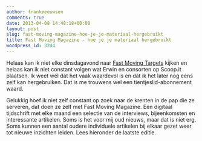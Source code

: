 ```yaml
---
author: frankmeeuwsen
comments: true
date: 2013-04-08 14:48:18+00:00
layout: post
slug: fast-moving-magazine-hoe-je-je-materiaal-hergebruikt
title: Fast Moving Magazine - hoe je je materiaal hergebruikt
wordpress_id: 3244
---
```


Helaas kan ik niet elke dinsdagavond naar [Fast Moving Targets](http://fastmoving.nl) kijken en helaas kan ik niet constant volgen wat Erwin en consorten op Scoop.it plaatsen. Ik weet wél dat het vaak waardevol is en dat ik het later nog eens zelf kan hergebruiken. Dat is me trouwens wel een tientjeslid-abonnement waard.

Gelukkig hoef ik niet zelf constant op zoek naar de krenten in de pap die ze serveren, dat doen ze zelf met Fast Moving Magazine. Een digitaal tijdschrift met elke maand een selectie van de interviews, bijeenkomsten en interessante artikelen. Soms is het voor mij oud nieuws, maar dat is niet erg. Soms kunnen een aantal oudere individuele artikelen bij elkaar gezet weer tot nieuwe inzichten leiden. Lees hieronder de laatste editie.



